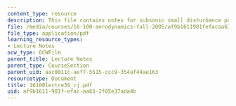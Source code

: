 ```yaml
---
content_type: resource
description: This file contains notes for subsonic small disturbance potential flow.
file: /media/courses/16-100-aerodynamics-fall-2005/af9b1611981fefacaa632f05e37ada4b_16100lectre36_cj.pdf
file_type: application/pdf
learning_resource_types:
- Lecture Notes
ocw_type: OCWFile
parent_title: Lecture Notes
parent_type: CourseSection
parent_uid: aac0011c-aef7-5515-ccc9-354af44ae163
resourcetype: Document
title: 16100lectre36_cj.pdf
uid: af9b1611-981f-efac-aa63-2f05e37ada4b
---
```

